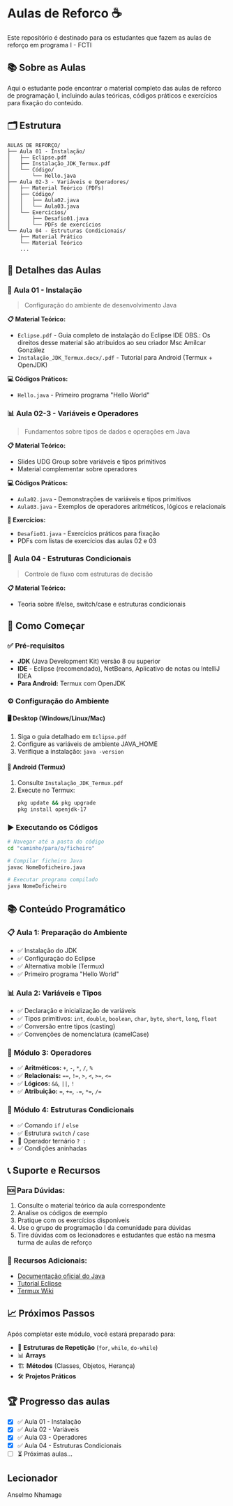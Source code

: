# Aulas de Reforco ☕
Este repositório é destinado para os estudantes que fazem as aulas de reforço em programa I - FCTI

## 📚 Sobre as Aulas

Aqui o estudante pode encontrar o material completo das aulas de reforco de programação I, incluindo aulas teóricas, códigos práticos e exercícios para fixação do conteúdo.

## 🗂️ Estrutura

```
AULAS DE REFORÇO/
├── Aula 01 - Instalação/
│   ├── Eclipse.pdf
│   ├── Instalação_JDK_Termux.pdf
│   └── Código/
│       └── Hello.java
├── Aula 02-3 - Variáveis e Operadores/
│   ├── Material Teórico (PDFs)
│   ├── Código/
│   │   ├── Aula02.java
│   │   └── Aula03.java
│   └── Exercícios/
│       ├── Desafio01.java
│       └── PDFs de exercícios
└── Aula 04 - Estruturas Condicionais/
    ├── Material Prático
    └── Material Teórico
    ...
```

## 📖 Detalhes das Aulas

### 🔧 **Aula 01 - Instalação**
> Configuração do ambiente de desenvolvimento Java

**📋 Material Teórico:**
- `Eclipse.pdf` - Guia completo de instalação do Eclipse IDE OBS.: Os direitos desse material são atribuidos ao seu criador Msc Amilcar González
- `Instalação_JDK_Termux.docx/.pdf` - Tutorial para Android (Termux + OpenJDK)

**💻 Códigos Práticos:**
- `Hello.java` - Primeiro programa "Hello World"

### 📊 **Aula 02-3 - Variáveis e Operadores**
> Fundamentos sobre tipos de dados e operações em Java

**📋 Material Teórico:**
- Slides UDG Group sobre variáveis e tipos primitivos
- Material complementar sobre operadores

**💻 Códigos Práticos:**
- `Aula02.java` - Demonstrações de variáveis e tipos primitivos
- `Aula03.java` - Exemplos de operadores aritméticos, lógicos e relacionais

**🎯 Exercícios:**
- `Desafio01.java` - Exercícios práticos para fixação
- PDFs com listas de exercícios das aulas 02 e 03

### 🔀 **Aula 04 - Estruturas Condicionais**
> Controle de fluxo com estruturas de decisão

**📋 Material Teórico:**
- Teoria sobre if/else, switch/case e estruturas condicionais

## 🚀 Como Começar

### ✅ Pré-requisitos
- **JDK** (Java Development Kit) versão 8 ou superior
- **IDE** - Eclipse (recomendado), NetBeans, Aplicativo de notas ou IntelliJ IDEA
- **Para Android:** Termux com OpenJDK

### ⚙️ Configuração do Ambiente

#### 🖥️ Desktop (Windows/Linux/Mac)
1. Siga o guia detalhado em `Eclipse.pdf`
2. Configure as variáveis de ambiente JAVA_HOME
3. Verifique a instalação: `java -version`

#### 📱 Android (Termux)
1. Consulte `Instalação_JDK_Termux.pdf`
2. Execute no Termux:
   ```bash
   pkg update && pkg upgrade
   pkg install openjdk-17
   ```

### ▶️ Executando os Códigos

```bash
# Navegar até a pasta do código
cd "caminho/para/o/ficheiro"

# Compilar ficheiro Java
javac NomeDoficheiro.java

# Executar programa compilado
java NomeDoficheiro
```

## 📚 Conteúdo Programático

### 📋 **Aula 1: Preparação do Ambiente**
- ✅ Instalação do JDK
- ✅ Configuração do Eclipse
- ✅ Alternativa mobile (Termux)
- ✅ Primeiro programa "Hello World"

### 📊 **Aula 2: Variáveis e Tipos**
- ✅ Declaração e inicialização de variáveis
- ✅ Tipos primitivos: `int`, `double`, `boolean`, `char`, `byte`, `short`, `long`, `float`
- ✅ Conversão entre tipos (casting)
- ✅ Convenções de nomenclatura (camelCase)

### 🔢 **Módulo 3: Operadores**
- ✅ **Aritméticos:** `+`, `-`, `*`, `/`, `%`
- ✅ **Relacionais:** `==`, `!=`, `>`, `<`, `>=`, `<=`
- ✅ **Lógicos:** `&&`, `||`, `!`
- ✅ **Atribuição:** `=`, `+=`, `-=`, `*=`, `/=`

### 🔀 **Módulo 4: Estruturas Condicionais**
- ✅ Comando `if` / `else`
- ✅ Estrutura `switch` / `case`
- 🔄 Operador ternário `? :`
- ✅ Condições aninhadas

## 📞 Suporte e Recursos

### 🆘 **Para Dúvidas:**
1. Consulte o material teórico da aula correspondente
2. Analise os códigos de exemplo
3. Pratique com os exercícios disponíveis
4. Use o grupo de programação I da comunidade para dúvidas
5. Tire dúvidas com os lecionadores e estudantes que estão na mesma turma de aulas de reforço

### 🔗 **Recursos Adicionais:**
- [Documentação oficial do Java](https://docs.oracle.com/javase/)
- [Tutorial Eclipse](https://www.eclipse.org/getting_started/)
- [Termux Wiki](https://wiki.termux.com/wiki/Main_Page)

## 📈 Próximos Passos

Após completar este módulo, você estará preparado para:

- 🔄 **Estruturas de Repetição** (`for`, `while`, `do-while`)
- 📊 **Arrays**
- 🏗️ **Métodos** (Classes, Objetos, Herança)
- 🛠️ **Projetos Práticos**

## 🏆 Progresso das aulas

- [x] ✅ Aula 01 - Instalação
- [x] ✅ Aula 02 - Variáveis  
- [x] ✅ Aula 03 - Operadores
- [x] ✅ Aula 04 - Estruturas Condicionais
- [ ] ⏳ Próximas aulas...

## Lecionador
Anselmo Nhamage